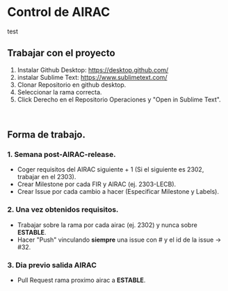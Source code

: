 # Control de AIRAC
test
## Trabajar con el proyecto
1. Instalar Github Desktop: https://desktop.github.com/
2. instalar Sublime Text: https://www.sublimetext.com/
3. Clonar Repositorio en github desktop.
4. Seleccionar la rama correcta.
4. Click Derecho en el Repositorio Operaciones y "Open in Sublime Text".

</br>


## Forma de trabajo.
### 1. Semana post-AIRAC-release.
- Coger requisitos del AIRAC siguiente + 1 (Si el siguiente es 2302, trabajar en el 2303).
- Crear Milestone por cada FIR y AIRAC (ej. 2303-LECB).
- Crear Issue por cada cambio a hacer (Especificar Milestone y Labels).

### 2. Una vez obtenidos requisitos.
- Trabajar sobre la rama por cada airac (ej. 2302) y nunca sobre **ESTABLE**.
- Hacer "Push" vinculando **siempre** una issue con # y el id de la issue -> #32.

### 3. Dia previo salida AIRAC
- Pull Request rama proximo airac a **ESTABLE**.
